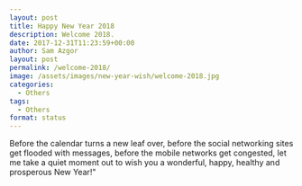 ```yaml
---
layout: post
title: Happy New Year 2018
description: Welcome 2018.
date: 2017-12-31T11:23:59+00:00
author: Sam Azgor
layout: post
permalink: /welcome-2018/
image: /assets/images/new-year-wish/welcome-2018.jpg
categories:
  - Others
tags:
  - Others
format: status
---
```


Before the calendar turns a new leaf over, before the social networking sites get flooded with messages, before the mobile networks get congested, let me take a quiet moment out to wish you a wonderful, happy, healthy and prosperous New Year!"
